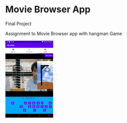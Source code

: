 # Movie Browser App
Final Project




Assignment to Movie Browser app with hangman Game



<div style="display:inline"> 
 <img src="/screenshots/screen1.png" width="150" >
</div>
